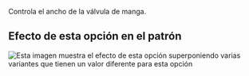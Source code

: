 Controla el ancho de la válvula de manga.

## Efecto de esta opción en el patrón

![Esta imagen muestra el efecto de esta opción superponiendo varias variantes que tienen un valor diferente para esta opción](jaeger\_sleeveventwidth\_sample.svg "Efecto de esta opción en el patrón")
